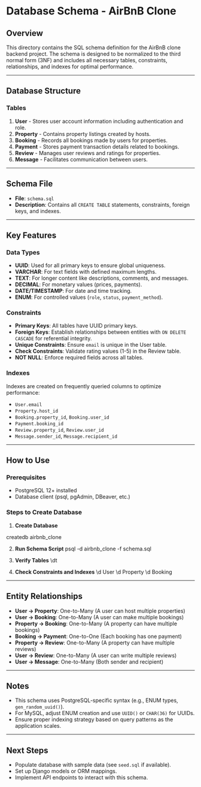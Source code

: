 # Database Schema - AirBnB Clone

## Overview
This directory contains the SQL schema definition for the AirBnB clone backend project. The schema is designed to be normalized to the third normal form (3NF) and includes all necessary tables, constraints, relationships, and indexes for optimal performance.

---

## Database Structure

### Tables
1. **User** - Stores user account information including authentication and role.
2. **Property** - Contains property listings created by hosts.
3. **Booking** - Records all bookings made by users for properties.
4. **Payment** - Stores payment transaction details related to bookings.
5. **Review** - Manages user reviews and ratings for properties.
6. **Message** - Facilitates communication between users.

---

## Schema File

- **File**: `schema.sql`
- **Description**: Contains all `CREATE TABLE` statements, constraints, foreign keys, and indexes.

---

## Key Features

### Data Types
- **UUID**: Used for all primary keys to ensure global uniqueness.
- **VARCHAR**: For text fields with defined maximum lengths.
- **TEXT**: For longer content like descriptions, comments, and messages.
- **DECIMAL**: For monetary values (prices, payments).
- **DATE/TIMESTAMP**: For date and time tracking.
- **ENUM**: For controlled values (`role`, `status`, `payment_method`).

### Constraints
- **Primary Keys**: All tables have UUID primary keys.
- **Foreign Keys**: Establish relationships between entities with `ON DELETE CASCADE` for referential integrity.
- **Unique Constraints**: Ensure `email` is unique in the User table.
- **Check Constraints**: Validate rating values (1-5) in the Review table.
- **NOT NULL**: Enforce required fields across all tables.

### Indexes
Indexes are created on frequently queried columns to optimize performance:
- `User.email`
- `Property.host_id`
- `Booking.property_id`, `Booking.user_id`
- `Payment.booking_id`
- `Review.property_id`, `Review.user_id`
- `Message.sender_id`, `Message.recipient_id`

---

## How to Use

### Prerequisites
- PostgreSQL 12+ installed
- Database client (psql, pgAdmin, DBeaver, etc.)

### Steps to Create Database

1. **Create Database**

createdb airbnb_clone


2. **Run Schema Script**
psql -d airbnb_clone -f schema.sql


3. **Verify Tables**
\dt


4. **Check Constraints and Indexes**
\d User
\d Property
\d Booking



---

## Entity Relationships

- **User → Property**: One-to-Many (A user can host multiple properties)
- **User → Booking**: One-to-Many (A user can make multiple bookings)
- **Property → Booking**: One-to-Many (A property can have multiple bookings)
- **Booking → Payment**: One-to-One (Each booking has one payment)
- **Property → Review**: One-to-Many (A property can have multiple reviews)
- **User → Review**: One-to-Many (A user can write multiple reviews)
- **User → Message**: One-to-Many (Both sender and recipient)

---

## Notes
- This schema uses PostgreSQL-specific syntax (e.g., ENUM types, `gen_random_uuid()`).
- For MySQL, adjust ENUM creation and use `UUID()` or `CHAR(36)` for UUIDs.
- Ensure proper indexing strategy based on query patterns as the application scales.

---

## Next Steps
- Populate database with sample data (see `seed.sql` if available).
- Set up Django models or ORM mappings.
- Implement API endpoints to interact with this schema.